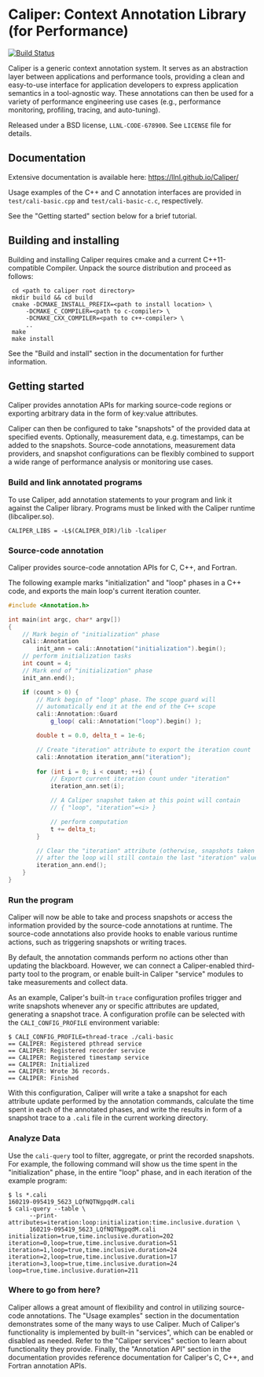 Caliper: Context Annotation Library (for Performance)
==========================================

[![Build Status](https://travis-ci.org/LLNL/Caliper.svg)](https://travis-ci.org/LLNL/Caliper)

Caliper is a generic context annotation system. It serves as an
abstraction layer between applications and performance tools,
providing a clean and easy-to-use interface for application developers
to express application semantics in a tool-agnostic way.
These annotations can then be used for a variety of performance
engineering use cases (e.g., performance monitoring,
profiling, tracing, and auto-tuning). 

Released under a BSD license, `LLNL-CODE-678900`. 
See `LICENSE` file for details.


Documentation
------------------------------------------

Extensive documentation is available here:
https://llnl.github.io/Caliper/

Usage examples of the C++ and C annotation interfaces are provided in 
`test/cali-basic.cpp` and `test/cali-basic-c.c`, respectively.

See the "Getting started" section below for a brief tutorial.

Building and installing
------------------------------------------

Building and installing Caliper requires cmake and a current C++11-compatible
Compiler. Unpack the source distribution and proceed as follows:

     cd <path to caliper root directory>
     mkdir build && cd build
     cmake -DCMAKE_INSTALL_PREFIX=<path to install location> \ 
         -DCMAKE_C_COMPILER=<path to c-compiler> \
         -DCMAKE_CXX_COMPILER=<path to c++-compiler> \
         ..
     make 
     make install

See the "Build and install" section in the documentation for further
information.

Getting started
------------------------------------------

Caliper provides annotation APIs for marking source-code regions or
exporting arbitrary data in the form of key:value attributes.

Caliper can then be configured to take "snapshots" of the provided
data at specified events. Optionally, measurement data,
e.g. timestamps, can be added to the snapshots. Source-code
annotations, measurement data providers, and snapshot configurations
can be flexibly combined to support a wide range of performance
analysis or monitoring use cases. 


### Build and link annotated programs

To use Caliper, add annotation statements to your program and link it
against the Caliper library. Programs must be linked with the Caliper
runtime (libcaliper.so).

    CALIPER_LIBS = -L$(CALIPER_DIR)/lib -lcaliper


### Source-code annotation

Caliper provides source-code annotation APIs for C, C++, and Fortran.

The following example marks "initialization" and "loop" phases in a
C++ code, and exports the main loop's current iteration counter.

```C++
#include <Annotation.h>

int main(int argc, char* argv[])
{
    // Mark begin of "initialization" phase
    cali::Annotation
        init_ann = cali::Annotation("initialization").begin();
    // perform initialization tasks
    int count = 4;
    // Mark end of "initialization" phase
    init_ann.end();

    if (count > 0) {
        // Mark begin of "loop" phase. The scope guard will
        // automatically end it at the end of the C++ scope
        cali::Annotation::Guard 
            g_loop( cali::Annotation("loop").begin() );

        double t = 0.0, delta_t = 1e-6;

        // Create "iteration" attribute to export the iteration count
        cali::Annotation iteration_ann("iteration");
        
        for (int i = 0; i < count; ++i) {
            // Export current iteration count under "iteration"
            iteration_ann.set(i);

            // A Caliper snapshot taken at this point will contain
            // { "loop", "iteration"=<i> }

            // perform computation
            t += delta_t;
        }

        // Clear the "iteration" attribute (otherwise, snapshots taken
        // after the loop will still contain the last "iteration" value)
        iteration_ann.end();
    }
}
```

### Run the program

Caliper will now be able to take and process snapshots
or access the information provided by the source-code annotations at
runtime. The source-code annotations also provide hooks to enable
various runtime actions, such as triggering snapshots or writing
traces.

By default, the annotation commands perform no actions other than
updating the blackboard. However, we can connect a Caliper-enabled
third-party tool to the program, or enable built-in Caliper "service"
modules to take measurements and collect data.

As an example, Caliper's built-in `trace` configuration profiles
trigger and write snapshots whenever any or specific attributes are
updated, generating a snapshot trace. A configuration profile can be
selected with the `CALI_CONFIG_PROFILE` environment variable:

    $ CALI_CONFIG_PROFILE=thread-trace ./cali-basic
    == CALIPER: Registered pthread service
    == CALIPER: Registered recorder service
    == CALIPER: Registered timestamp service
    == CALIPER: Initialized
    == CALIPER: Wrote 36 records.
    == CALIPER: Finished

With this configuration, Caliper will write a take a snapshot for each
attribute update performed by the annotation commands, calculate the
time spent in each of the annotated phases, and write the results in
form of a snapshot trace to a `.cali` file in the current working
directory.

### Analyze Data

Use the `cali-query` tool to filter, aggregate, or print the recorded
snapshots. For example, the following command will show us the time spent
in the "initialization" phase, in the entire "loop" phase, and in each
iteration of the example program: 

    $ ls *.cali
    160219-095419_5623_LQfNQTNgpqdM.cali
    $ cali-query --table \
          --print-attributes=iteration:loop:initialization:time.inclusive.duration \
          160219-095419_5623_LQfNQTNgpqdM.cali
    initialization=true,time.inclusive.duration=202
    iteration=0,loop=true,time.inclusive.duration=51
    iteration=1,loop=true,time.inclusive.duration=24
    iteration=2,loop=true,time.inclusive.duration=17
    iteration=3,loop=true,time.inclusive.duration=24
    loop=true,time.inclusive.duration=211

### Where to go from here?

Caliper allows a great amount of flexibility and control in utilizing
source-code annotations. The "Usage examples" section in the
documentation demonstrates some of the many ways to use Caliper.  Much
of Caliper's functionality is implemented by built-in "services",
which can be enabled or disabled as needed. Refer to the "Caliper
services" section to learn about functionality they provide.  Finally,
the "Annotation API" section in the documentation provides reference
documentation for Caliper's C, C++, and Fortran annotation APIs.
